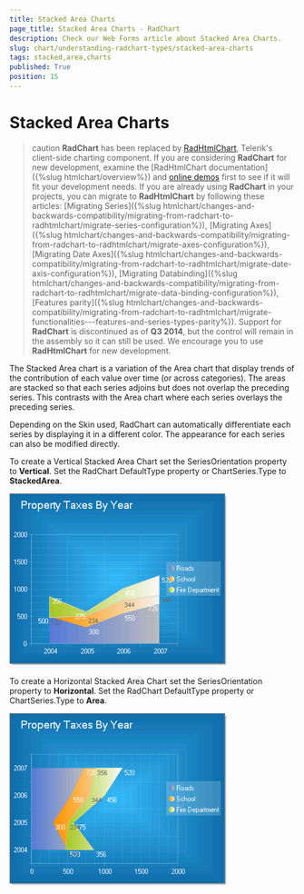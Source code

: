```yaml
---
title: Stacked Area Charts
page_title: Stacked Area Charts - RadChart
description: Check our Web Forms article about Stacked Area Charts.
slug: chart/understanding-radchart-types/stacked-area-charts
tags: stacked,area,charts
published: True
position: 15
---
```


# Stacked Area Charts

>caution  **RadChart** has been replaced by [RadHtmlChart](https://www.telerik.com/products/aspnet-ajax/html-chart.aspx), Telerik's client-side charting component. If you are considering **RadChart** for new development, examine the [RadHtmlChart documentation]({%slug htmlchart/overview%}) and [online demos](https://demos.telerik.com/aspnet-ajax/htmlchart/examples/overview/defaultcs.aspx) first to see if it will fit your development needs. If you are already using **RadChart** in your projects, you can migrate to **RadHtmlChart** by following these articles: [Migrating Series]({%slug htmlchart/changes-and-backwards-compatibility/migrating-from-radchart-to-radhtmlchart/migrate-series-configuration%}), [Migrating Axes]({%slug htmlchart/changes-and-backwards-compatibility/migrating-from-radchart-to-radhtmlchart/migrate-axes-configuration%}), [Migrating Date Axes]({%slug htmlchart/changes-and-backwards-compatibility/migrating-from-radchart-to-radhtmlchart/migrate-date-axis-configuration%}), [Migrating Databinding]({%slug htmlchart/changes-and-backwards-compatibility/migrating-from-radchart-to-radhtmlchart/migrate-data-binding-configuration%}), [Features parity]({%slug htmlchart/changes-and-backwards-compatibility/migrating-from-radchart-to-radhtmlchart/migrate-functionalities---features-and-series-types-parity%}). Support for **RadChart** is discontinued as of **Q3 2014**, but the control will remain in the assembly so it can still be used. We encourage you to use **RadHtmlChart** for new development.

The Stacked Area chart is a variation of the Area chart that display trends of the contribution of each value over time (or across categories). The areas are stacked so that each series adjoins but does not overlap the preceding series. This contrasts with the Area chart where each series overlays the preceding series.

Depending on the Skin used, RadChart can automatically differentiate each series by displaying it in a different color. The appearance for each series can also be modified directly.

To create a Vertical Stacked Area Chart set the SeriesOrientation property to **Vertical**. Set the RadChart DefaultType property or ChartSeries.Type to **StackedArea**.

![Vertical Stacked Area Chart](images/radchartelements11.png)

To create a Horizontal Stacked Area Chart set the SeriesOrientation property to **Horizontal**. Set the RadChart DefaultType property or ChartSeries.Type to **Area**.

![Horizontal Stacked Area Chart](images/radchartelements12.png)

